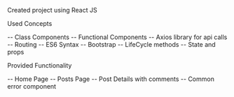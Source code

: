 Created project using React JS


Used Concepts

-- Class Components
-- Functional Components
-- Axios library for api calls
-- Routing
-- ES6 Syntax
-- Bootstrap
-- LifeCycle methods
-- State and props

Provided Functionality

-- Home Page
-- Posts Page
-- Post Details with comments
-- Common error component
